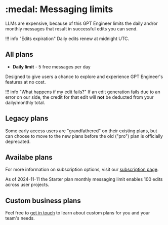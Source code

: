 # :medal: Messaging limits

LLMs are expensive, because of this GPT Engineer limits the daily and/or monthly messages that result in successful edits you can send.

!!! info "Edits expiration"
    Daily edits renew at midnight UTC.


## All plans
- **Daily limit** - 5 free messages per day

Designed to give users a chance to explore and experience GPT Engineer's features at no cost.

!!! info "What happens if my edit fails?"
    If an edit generation fails due to an error on our side, the credit for that edit will **not** be deducted from your daily/monthly total.

## Legacy plans
Some early access users are "grandfathered" on their existing plans, but can choose to move to the new plans before the old ("pro") plan is officially deprecated.

## Availabe plans
For more information on subscription options, visit our [subscription page](https://gptengineer.app/settings/plans).

As of 2024-11-11 the Starter plan monthly messaging limit enables 100 edits across user projects.

## Custom business plans
Feel free to [get in touch](https://antonosika.typeform.com/to/OeRHhtI3#email=xxxxx) to learn about custom plans for you and your team's needs.
